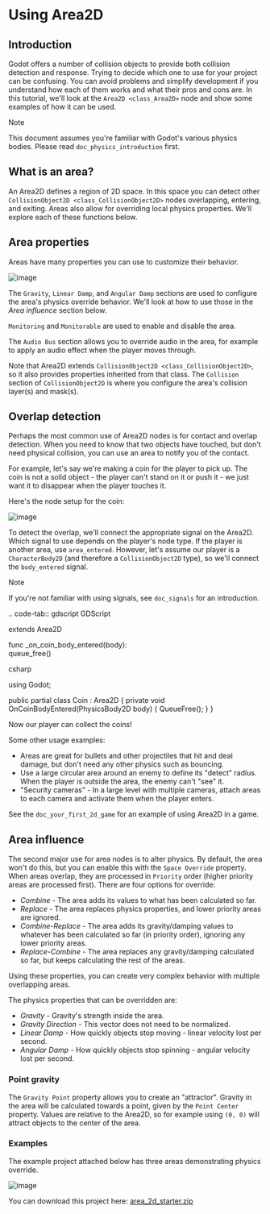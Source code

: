 # Using Area2D

## Introduction

Godot offers a number of collision objects to provide both collision
detection and response. Trying to decide which one to use for your
project can be confusing. You can avoid problems and simplify
development if you understand how each of them works and what their pros
and cons are. In this tutorial, we'll look at the
`Area2D <class_Area2D>` node and show some examples of how it can be
used.

Note

This document assumes you're familiar with Godot's various physics
bodies. Please read `doc_physics_introduction` first.

## What is an area?

An Area2D defines a region of 2D space. In this space you can detect
other `CollisionObject2D <class_CollisionObject2D>` nodes overlapping,
entering, and exiting. Areas also allow for overriding local physics
properties. We'll explore each of these functions below.

## Area properties

Areas have many properties you can use to customize their behavior.

![image](img/area2d_properties.webp)

The `Gravity`, `Linear Damp`, and `Angular Damp` sections are used to
configure the area's physics override behavior. We'll look at how to use
those in the *Area influence* section below.

`Monitoring` and `Monitorable` are used to enable and disable the area.

The `Audio Bus` section allows you to override audio in the area, for
example to apply an audio effect when the player moves through.

Note that Area2D extends `CollisionObject2D <class_CollisionObject2D>`,
so it also provides properties inherited from that class. The
`Collision` section of `CollisionObject2D` is where you configure the
area's collision layer(s) and mask(s).

## Overlap detection

Perhaps the most common use of Area2D nodes is for contact and overlap
detection. When you need to know that two objects have touched, but
don't need physical collision, you can use an area to notify you of the
contact.

For example, let's say we're making a coin for the player to pick up.
The coin is not a solid object - the player can't stand on it or push
it - we just want it to disappear when the player touches it.

Here's the node setup for the coin:

![image](img/area2d_coin_nodes.webp)

To detect the overlap, we'll connect the appropriate signal on the
Area2D. Which signal to use depends on the player's node type. If the
player is another area, use `area_entered`. However, let's assume our
player is a `CharacterBody2D` (and therefore a `CollisionObject2D`
type), so we'll connect the `body_entered` signal.

Note

If you're not familiar with using signals, see `doc_signals` for an
introduction.

.. code-tab:: gdscript GDScript

extends Area2D

func \_on\_coin\_body\_entered(body):  
queue\_free()

csharp

using Godot;

public partial class Coin : Area2D { private void
OnCoinBodyEntered(PhysicsBody2D body) { QueueFree(); } }

Now our player can collect the coins!

Some other usage examples:

-   Areas are great for bullets and other projectiles that hit and deal
    damage, but don't need any other physics such as bouncing.
-   Use a large circular area around an enemy to define its "detect"
    radius. When the player is outside the area, the enemy can't "see"
    it.
-   "Security cameras" - In a large level with multiple cameras, attach
    areas to each camera and activate them when the player enters.

See the `doc_your_first_2d_game` for an example of using Area2D in a
game.

## Area influence

The second major use for area nodes is to alter physics. By default, the
area won't do this, but you can enable this with the `Space Override`
property. When areas overlap, they are processed in `Priority` order
(higher priority areas are processed first). There are four options for
override:

-   *Combine* - The area adds its values to what has been calculated so
    far.
-   *Replace* - The area replaces physics properties, and lower priority
    areas are ignored.
-   *Combine-Replace* - The area adds its gravity/damping values to
    whatever has been calculated so far (in priority order), ignoring
    any lower priority areas.
-   *Replace-Combine* - The area replaces any gravity/damping calculated
    so far, but keeps calculating the rest of the areas.

Using these properties, you can create very complex behavior with
multiple overlapping areas.

The physics properties that can be overridden are:

-   *Gravity* - Gravity's strength inside the area.
-   *Gravity Direction* - This vector does not need to be normalized.
-   *Linear Damp* - How quickly objects stop moving - linear velocity
    lost per second.
-   *Angular Damp* - How quickly objects stop spinning - angular
    velocity lost per second.

### Point gravity

The `Gravity Point` property allows you to create an "attractor".
Gravity in the area will be calculated towards a point, given by the
`Point Center` property. Values are relative to the Area2D, so for
example using `(0, 0)` will attract objects to the center of the area.

### Examples

The example project attached below has three areas demonstrating physics
override.

![image](img/area2d_override.gif)

You can download this project here:
[area\_2d\_starter.zip](https://github.com/godotengine/godot-docs-project-starters/releases/download/latest-4.x/area_2d_starter.zip)
